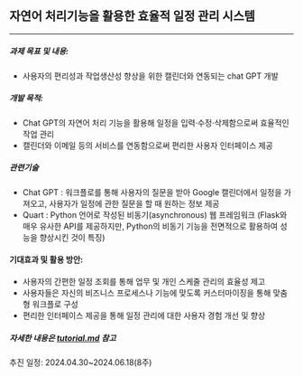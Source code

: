 ## 자연어 처리기능을 활용한  효율적 일정 관리 시스템 
-----------------------------------------------
##### 과제 목표 및 내용: 
- 사용자의 편리성과 작업생산성 향상을 위한 캘린더와 연동되는 chat GPT 개발

##### 개발 목적:
- Chat GPT의 자연어 처리 기능을 활용해 일정을 입력·수정·삭제함으로써 효율적인 작업 관리
- 캘린더와 이메일 등의 서비스를 연동함으로써 편리한 사용자 인터페이스 제공


##### 관련기술 
- Chat GPT : 워크플로를 통해 사용자의 질문을 받아 Google 캘린더에서 일정을 가져오고, 사용자가 일정에 관한 질문을 할 때 원하는 정보 제공
- Quart : Python 언어로 작성된 비동기(asynchronous) 웹 프레임워크
(Flask와 매우 유사한 API를 제공하지만, Python의 비동기 기능을 전면적으로 활용하여 성능을 향상시킨 것이 특징)

#### 기대효과 및 활용 방안:

- 사용자의 간편한 일정 조회를 통해 업무 및 개인 스케줄 관리의 효율성 제고
- 사용자들은 자신의 비즈니스 프로세스나 기능에 맞도록 커스터마이징을 통해 맞춤형 워크플로 구성
- 편리한 인터페이스 제공을 통해 일정 관리에 대한 사용자 경험 개선 및 향상

##### 자세한 내용은 [tutorial.md](tutorial.md) 참고

추진 일정: 2024.04.30~2024.06.18(8주)
